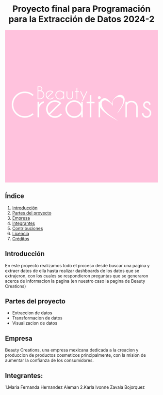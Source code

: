 <h1 align="center"> Proyecto final para Programación para la Extracción de Datos 2024-2 </h1>
   <p align="center">
   <img src="assets/imagenes/bc.png">
   </p>

## Índice
1. [Introducción](#introducción)
2. [Partes del proyecto](#partesdelproyecto)
3. [Empresa](#Empresa)
4. [Integrantes](#Integrantes)
5. [Contribuciones](#contribuciones)
6. [Licencia](#licencia)
7. [Créditos](#créditos)

## Introducción
En este proyecto realizamos todo el proceso desde buscar una pagina y extraer datos de ella hasta realizar dashboards de los datos que se extrajeron, con los cuales se respondieron preguntas que se generaron acerca de informacion la pagina (en nuestro caso la pagina de Beauty Creations)

## Partes del proyecto
- Extraccion de datos
- Transformacion de datos
- Visualizacion de datos


## Empresa
Beauty Creations, una empresa mexicana dedicada a la creacion y produccion de productos cosmeticos principalmente, con la mision de aumentar la confianza de los consumidores.


## Integrantes:
1.Maria Fernanda Hernandez Aleman
2.Karla Ivonne Zavala Bojorquez


